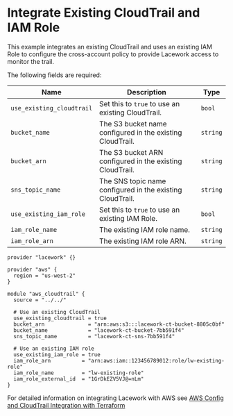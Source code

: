 # Integrate Existing CloudTrail and IAM Role

This example integrates an existing CloudTrail and uses an existing IAM Role to configure the cross-account policy to provide Lacework access to monitor the trail.

The following fields are required:

| Name | Description | Type |
|------|-------------|------|
| `use_existing_cloudtrail` | Set this to `true` to use an existing CloudTrail. | `bool` |
| `bucket_name` | The S3 bucket name configured in the existing CloudTrail. | `string` |
| `bucket_arn` | The S3 bucket ARN configured in the existing CloudTrail. | `string` |
| `sns_topic_name` | The SNS topic name configured in the existing CloudTrail. | `string` |
| `use_existing_iam_role` | Set this to `true` to use an existing IAM Role. | `bool` |
| `iam_role_name` | The existing IAM role name. | `string` |
| `iam_role_arn` | The existing IAM role ARN. | `string` |

```
provider "lacework" {}

provider "aws" {
  region = "us-west-2"
}

module "aws_cloudtrail" {
  source = "../../"

  # Use an existing CloudTrail
  use_existing_cloudtrail = true
  bucket_arn              = "arn:aws:s3:::lacework-ct-bucket-8805c0bf"
  bucket_name             = "lacework-ct-bucket-7bb591f4"
  sns_topic_name          = "lacework-ct-sns-7bb591f4"

  # Use an existing IAM role
  use_existing_iam_role = true
  iam_role_arn          = "arn:aws:iam::123456789012:role/lw-existing-role"
  iam_role_name         = "lw-existing-role"
  iam_role_external_id  = "1GrDkEZV5VJ@=nLm"
}
```

For detailed information on integrating Lacework with AWS see [AWS Config and CloudTrail Integration with Terraform](https://support.lacework.com/hc/en-us/articles/360057092034-AWS-Config-and-CloudTrail-Integration-with-Terraform)
